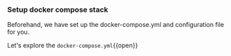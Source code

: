 ### Setup docker compose stack

Beforehand, we have set up the docker-compose.yml and configuration file for you.

Let's explore the `docker-compose.yml`{{open}}
